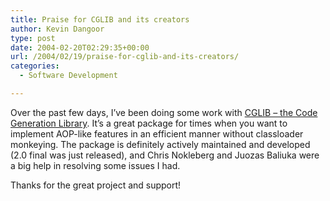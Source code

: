 ```yaml
---
title: Praise for CGLIB and its creators
author: Kevin Dangoor
type: post
date: 2004-02-20T02:29:35+00:00
url: /2004/02/19/praise-for-cglib-and-its-creators/
categories:
  - Software Development

---
```

Over the past few days, I&#8217;ve been doing some work with [CGLIB &#8211; the Code Generation Library][1]. It&#8217;s a great package for times when you want to implement AOP-like features in an efficient manner without classloader monkeying. The package is definitely actively maintained and developed (2.0 final was just released), and Chris Nokleberg and Juozas Baliuka were a big help in resolving some issues I had.

Thanks for the great project and support!

 [1]: http://cglib.sourceforge.net/ "Code Generation Library - Code Generation Library"